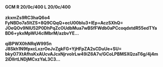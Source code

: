 #### GCM R 20/0c/400 L 20/0c/400
**zkxmZs9RC3haQ6o4**<br/>**FyNBDo7a5ItZS+8Q9CQqQ+ecU00bIu3+IEp+AczSXhQ=**<br/>**JOeQOv9NIU52P0DhPqZcOUdbMua7wBSfFWdb0aPCcoqdxtdR55edTYaBD6+ykxMpWU4cIMbrM/azbvYE...**<br/><br/>
**qiBPWX0hNRqW995n**<br/>**J8Skh1N9fpxcLxzrOeJvZgkFG+YjHFpZA2sCDuUe+SU=**<br/>**bkyO7XtAfhsKxAUcvAJcxNjrvoIrLw49iZ6A7v/GCoLPBMSXQzaT6g/4j4m2iDlIrtLNDjMCxzYaL3C3...**